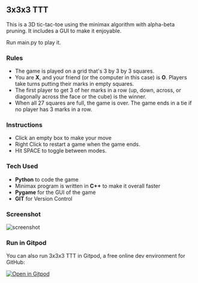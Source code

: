 ## 3x3x3 TTT
This is a 3D tic-tac-toe using the minimax algorithm with alpha-beta pruning. It includes a GUI to make it enjoyable.

Run main.py to play it.

### Rules
- The game is played on a grid that's 3 by 3 by 3 squares.
- You are **X**, and your friend (or the computer in this case) is **O**. Players take turns putting their marks in empty squares.
- The first player to get 3 of her marks in a row (up, down, across, or diagonally across the face or the cube) is the winner.
- When all 27 squares are full, the game is over. The game ends in a tie if no player has 3 marks in a row.

### Instructions
- Click an empty box to make your move
- Right Click to restart a game when the game ends.
- Hit SPACE to toggle between modes.

### Tech Used
- **Python** to code the game
- Minimax program is written in **C++** to make it overall faster
- **Pygame** for the GUI of the game
- **GIT** for Version Control


### Screenshot
![screenshot](https://raw.githubusercontent.com/myselfpawanraj/3x3x3-Tic-Tac-Toe/master/resources/screenshot.PNG)


### Run in Gitpod
You can also run 3x3x3 TTT in Gitpod, a free online dev environment for GitHub:

[![Open in Gitpod](https://gitpod.io/button/open-in-gitpod.svg)](https://gitpod.io/#https://github.com/myselfpawanraj/3D-Tic-Tac-Toe)
